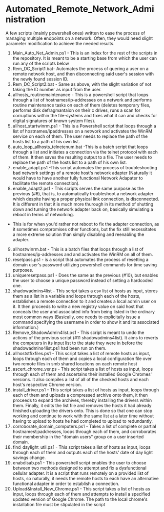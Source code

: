 # Automated_Remote_Network_Administration
A few scripts (mainly powershell ones) written to ease the process of managing multiple endpoints on a network. 
Often, they would need slight parameter modification to achieve the needed results. 
1. Main_Auto_Net_Admin.ps1 - This is an index for the rest of the scripts in the repository. It is meant to be a starting base from which the user can run any of the scripts below
2. Rem_DC_Script1.bat- Automates the process of quering a user on a remote network host, and then disconnecting said user's session with the newly found session ID.  
3. Rem_DC_Script2.bat - Same as above, with the slight variation of not taking the ID number as input from the user. 
4. allhosts_routinemaintenance - This is a powershell script that loops through a list of hostnames/ip-addresses on a network and performs routine maintenance tasks on each of them (deletes temporary files, performs disk defragmantaion on their c drives, runs a scan for corruptions within the file-systems and fixes what it can and checks for digital signatures of known system files).
5. allhost_startwinrm.ps1 - This is a Powershell script that loops through a list of hostnames/ipaddresses on a network and activates the WinRM service on each of them. The user needs to replace the path of the hosts list to a path of his own list.
6. auto_loop_allhosts_telnetenum.bat -This is a batch script that loops through a list and initiates a connection via the telnet protocol with each of them. It then saves the resulting output to a file.  The user needs to replace the path of the hosts list to a path of his own list.
7. enable_adapt.ps1 -This script automates the process of troubleshooting bad network settings of a remote host's network adapter (Naturally it would have to have another fully functional Network Adapater to facilitate the remote connection).
8. enable_adapt2.ps1 - This scripts serves the same purpose as the previous (#6), that is, to automatically troubleshoot a network adapter which despite having a proper physical link connection, is disconnected.
It is different in that it is much more thurough in its method of shutting down and turning the network adapter back on, basically simulating a reboot in terms of networking.
* This is for when you'd rather not reboot to fix the adapter connection, as it sometimes compromises other functions, but the fix still necessitates a more extreme solution than simply disabling and reenabling the adapter.
9. allhostwinrm.bat - This is a batch files that loops through a list of hostnames/ip-addresses and and activates the WinRM on all of them.
10. resetpass.ps1 - is a script that automates the process of resetting a domain user's password utilizing powershell commands for time saving purposes.
11. uniqueresetpass.ps1 - Does the same as the previous (#10), but enables the user to choose a unique password instead of setting a hardcoded one.
12. shadowadmins4list - This script takes a csv list of hosts as input, stores them as a list in a variable and loops through each of the hosts, establishes a remote connection to it and creates a local admin user on it. It then proceeds to write a new registry value on said host that conceals the user and associated info from being listed in the ordinary most common ways (Basically, one needs to explicitally issue a command specifying the username in order to show it and its associated information.)
13. Remove_ShadowAdmin4list.ps1 - This script is meant to undo the actions of the previous script (#11 shadowadmins4list). It aims to reverts the computers in its input list to the state they were in before the shadowadmins4list.ps1 had been run on them.
14. allhoststfixfiles.ps1 - This script takes a list of remote hosts as input, loops through each of them and copies a local configuration file over two remote files in smb shared locations on each remote host
15. ascert_chrome_ver.ps - This script takes a list of hosts as input, loops through each of them and ascertains their installed Google Chromes' versions. It also compiles a list of all of the checked hosts and each host's respective Chrome version.
16. install_driver.ps1 - This script takes a list of hosts as input, loops through each of them and uploads a compressed archive onto them, it then proceeds to expand the archives, thereby installing the drivers within them. Finally, it edits the list file and removes the hosts it had already finished uploading the drivers onto.  This is done so that one can stop working and continue to work with the same list at a later time without having to upload to hosts he had completed to upload to redundantly. 
17. corroborate_domain_computers.ps1 - Takes a list of complete or partial hostnames\ipaddresses, loops through each of them, and corroborates their membership in the "domain users" group on a user inserted domain.
18. find_daylight_util.ps1 - This script takes a list of hosts as input, loops through each of them and outputs each of the hosts' date of day light savings change.
19. enabdisab.ps1 - This powershell script enables the user to choose between two methods designed to attempt and fix a dysfunctional cellular adapter. It is a script that runs remotely on a provided list of hosts, so naturally, it needs the remote hosts to each have an alternative functional adapter in order to establish a connection.
20. Upload&Install_New_Chrome.ps1 - This script takes a list of hosts as input, loops through each of them and attempts to install a specified updated version of Google Chrome. The path to the local chrome's installation file must be stipulated in the script 
